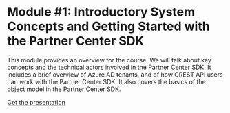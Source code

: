 # Module #1: Introductory System Concepts and Getting Started with the Partner Center SDK

This module provides an overview for the course. We will talk about key concepts and the technical actors involved in the Partner Center SDK. It includes a brief overview of Azure AD tenants, and of how CREST API users can work with the Partner Center SDK. It also covers the basics of the object model in the Partner Center SDK.

[Get the presentation](mod-01-overview.pptx)